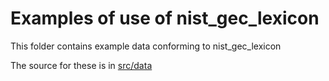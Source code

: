 # Examples of use of nist_gec_lexicon

This folder contains example data conforming to nist_gec_lexicon

The source for these is in [src/data](../src/data/examples)
